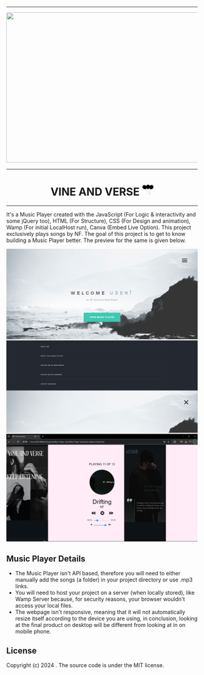----
<div align="center">
<img width="1000px" height="395px" src="readme resource/preview.gif"/>
</div>

<!--The title for my project.--> 

----
<p>
  <h1 align="center">
    <b>
  VINE AND VERSE <img width="30px" height="30px" src="https://github.com/Legendary-Person/Music-Player/blob/main/readme%20resource/black.svg"/>
    </b>
  </h1>
</p>

----
It's a Music Player created with the JavaScript (For Logic & interactivity and some jQuery too), HTML (For Structure), CSS (For Design and animation), Wamp (For initial LocalHost run), Canva (Embed Live Option). This project exclusively plays songs by NF.
The goal of this project is to get to know building a Music Player better. The preview for the same is given below.

![image1](https://github.com/himeshez/VINE-AND-VERSE/blob/a3b286eec0ed4773db6d9ce3511cc461832c308e/Gallery/main%20menu.png)
![image2](https://github.com/himeshez/VINE-AND-VERSE/blob/a3b286eec0ed4773db6d9ce3511cc461832c308e/Gallery/menu.png)
![image3](https://github.com/himeshez/VINE-AND-VERSE/blob/a3b286eec0ed4773db6d9ce3511cc461832c308e/Gallery/Main.png)

## Music Player Details 
- The Music Player isn't API based, therefore you will need to either manually add the songs (a folder) in your project directory or use .mp3 links.
- You will need to host your project on a server (when locally stored), like Wamp Server because, for security reasons, your browser wouldn't access your local files.
- The webpage isn't responsive, meaning that it will not automatically resize itself according to the device you are using, in conclusion, looking at the final product on desktop will be different from looking at in on mobile phone.

## License

Copyright (c) 2024 . The source code is under the MIT license.




